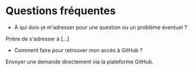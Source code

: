 # Questions fréquentes

* À qui dois-je m'adresser pour une question ou un problème éventuel ? 

Prière de s'adresser à [...]

* Comment faire pour retrouver mon accès à GitHub ? 

Envoyer une demande directement via la plateforme GitHub. 

